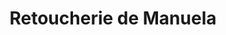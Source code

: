 ---
title: "Retoucherie de Manuela"
url: /ciudad-guayana-puerto-ordaz/retoucherie-de-manuela/
shop: sastre
---